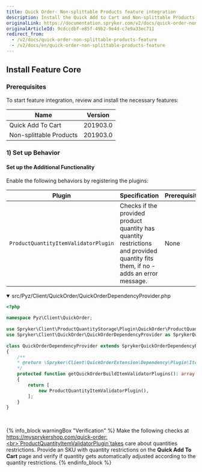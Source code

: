 ```yaml
---
title: Quick Order- Non-splittable Products feature integration
description: Install the Quick Add to Cart and Non-splittable Products features in your project.
originalLink: https://documentation.spryker.com/v2/docs/quick-order-non-splittable-products-feature
originalArticleId: 9cdccdbf-e85f-49b2-9e4d-c7e9a33ec711
redirect_from:
  - /v2/docs/quick-order-non-splittable-products-feature
  - /v2/docs/en/quick-order-non-splittable-products-feature
---
```


## Install Feature Core
### Prerequisites

To start feature integration, review and install the necessary features:

|Name|Version|
|---|---|
|Quick Add To Cart|201903.0|
|Non-splittable Products|201903.0|

### 1) Set up Behavior

#### Set up the Additional Functionality

Enable the following behaviors by registering the plugins:

|Plugin|Specification|Prerequisites|Namespace|
|---|---|---|---|
|`ProductQuantityItemValidatorPlugin`|Checks if the provided product quantity has quantity restrictions and provided quantity fits them, if no - adds an error message.|None|`Spryker\Client\ProductQuantityStorage\Plugin\QuickOrder`|

<details open>
<summary>src/Pyz/Client/QuickOrder/QuickOrderDependencyProvider.php</summary>

```php
<?php
 
namespace Pyz\Client\QuickOrder;
 
use Spryker\Client\ProductQuantityStorage\Plugin\QuickOrder\ProductQuantityItemValidatorPlugin;
use Spryker\Client\QuickOrder\QuickOrderDependencyProvider as SprykerQuickOrderDependencyProvider;
 
class QuickOrderDependencyProvider extends SprykerQuickOrderDependencyProvider
{
	/**
	* @return \Spryker\Client\QuickOrderExtension\Dependency\Plugin\ItemValidatorPluginInterface[]
	*/
	protected function getQuickOrderBuildItemValidatorPlugins(): array
	{
		return [
			new ProductQuantityItemValidatorPlugin(),
		];
	}
}		
```
<br>
</details>

{% info_block warningBox "Verification" %}
Make the following checks at https://mysprykershop.com/quick-order:<br>`ProductQuantityItemValidatorPlugin`takes care about quantities restrictions. Provide an SKU with quantity restrictions on the **Quick Add To Cart** page and verify if quantity gets automatically adjusted according to the quantity restrictions.
{% endinfo_block %}
